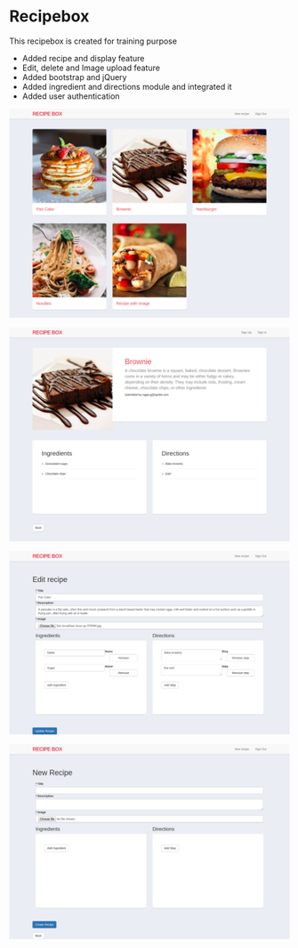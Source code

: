 # Recipebox

This recipebox is created for training purpose

* Added recipe and display feature
* Edit, delete and Image upload feature
* Added bootstrap and jQuery
* Added ingredient and directions module and integrated it
* Added user authentication

![Alt text](/app/assets/images/screens/home.png "Home page")

![Alt text](/app/assets/images/screens/display.png "Details page")

![Alt text](/app/assets/images/screens/edit_page.png "Edit page")

![Alt text](/app/assets/images/screens/new.png "New recipe page")
